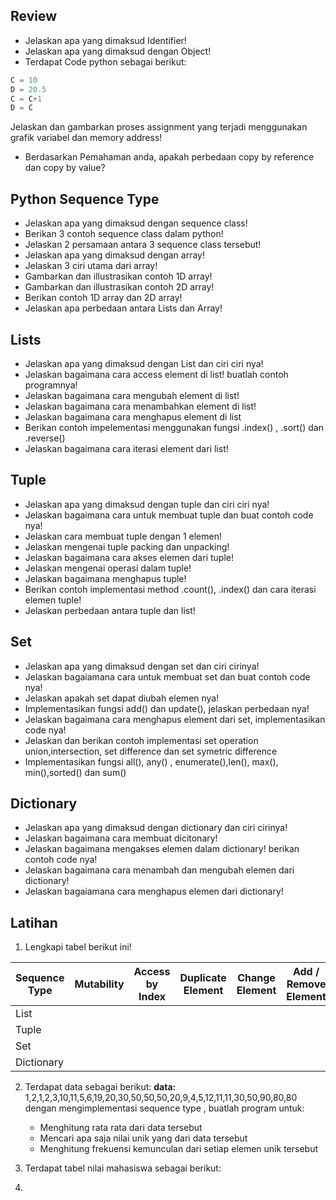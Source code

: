 
## Review
- Jelaskan apa yang dimaksud Identifier!
- Jelaskan apa yang dimaksud dengan Object!
- Terdapat Code python sebagai berikut:

```python
C = 10
D = 20.5
C = C+1
D = C
```
Jelaskan dan gambarkan proses assignment yang terjadi menggunakan grafik variabel dan memory address!
- Berdasarkan Pemahaman anda, apakah perbedaan copy by reference dan copy by value?

## Python Sequence Type
- Jelaskan apa yang dimaksud dengan sequence class!
- Berikan 3 contoh sequence class dalam python!
- Jelaskan 2 persamaan antara 3 sequence class tersebut!
- Jelaskan apa yang dimaksud dengan array!
- Jelaskan 3 ciri utama dari array!
- Gambarkan dan illustrasikan contoh 1D array!
-  Gambarkan dan illustrasikan contoh 2D array!
- Berikan contoh 1D array dan 2D array!
- Jelaskan apa perbedaan antara Lists dan Array!

## Lists
- Jelaskan apa yang dimaksud dengan List dan ciri ciri nya!
- Jelaskan bagaimana cara access element di list! buatlah contoh programnya!
- Jelaskan bagaimana cara mengubah element di list!
- Jelaskan bagaimana cara menambahkan element di list!
- Jelaskan bagaimana cara menghapus element di list
- Berikan contoh impelementasi menggunakan fungsi .index() , .sort() dan .reverse()
- Jelaskan bagaimana cara iterasi element dari list!

## Tuple
- Jelaskan apa yang dimaksud dengan tuple dan ciri ciri nya!
- Jelaskan bagaimana cara untuk membuat tuple dan buat contoh code nya!
- Jelaskan cara membuat tuple dengan 1 elemen!
- Jelaskan mengenai tuple packing dan unpacking!
- Jelaskan bagaimana cara akses elemen dari tuple!
- Jelaskan mengenai operasi dalam tuple!
- Jelaskan bagaimana menghapus tuple!
- Berikan contoh implementasi method .count(), .index() dan cara iterasi elemen tuple!
- Jelaskan perbedaan antara tuple dan list!

## Set
- Jelaskan apa yang dimaksud dengan set dan ciri cirinya!
- Jelaskan bagaiamana cara untuk membuat set dan buat contoh code nya!
- Jelaskan apakah set dapat diubah elemen nya!
- Implementasikan fungsi add() dan update(), jelaskan perbedaan nya!
- Jelaskan bagaimana cara menghapus element dari set, implementasikan code nya!
- Jelaskan dan berikan contoh implementasi set operation union,intersection, set difference dan set symetric difference
- Implementasikan fungsi all(), any() , enumerate(),len(), max(), min(),sorted() dan sum()

## Dictionary
- Jelaskan apa yang dimaksud dengan dictionary dan ciri cirinya!
- Jelaskan bagaimana cara membuat dicitonary!
- Jelaskan bagaimana mengakses elemen dalam dictionary! berikan contoh code nya!
- Jelaskan bagaimana cara menambah dan mengubah elemen dari dictionary!
- Jelaskan bagaiamana cara menghapus elemen dari dictionary!

## Latihan
1. Lengkapi tabel berikut ini!

| Sequence Type | Mutability | Access by Index | Duplicate Element | Change Element | Add / Remove Element |
| ------------- | ---------- | --------------- | ----------------- | -------------- | -------------------- |
| List          |            |                 |                   |                |                      | 
| Tuple         |            |                 |                   |                |                      |
| Set           |            |                 |                   |                |                      |
| Dictionary    |            |                 |                   |                |                      ||               |            |                 |                   |                |                      |

2. Terdapat data sebagai berikut: 
	**data:** 1,2,1,2,3,10,11,5,6,19,20,30,50,50,50,20,9,4,5,12,11,11,30,50,90,80,80
	dengan mengimplementasi sequence type , buatlah program untuk:
	- Menghitung rata rata dari data tersebut
	- Mencari apa saja nilai unik yang dari data tersebut
	- Menghitung frekuensi kemunculan dari setiap elemen unik tersebut

3. Terdapat tabel nilai mahasiswa sebagai berikut:
	
1. 